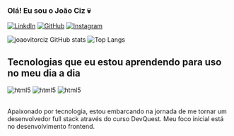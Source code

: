 
### Olá! Eu sou o João Ciz 💀

[![LinkdIn](https://img.shields.io/badge/LinkedIn-0077B5?style=for-the-badge&logo=linkedin&logoColor=white)](https://www.linkedin.com/in/joão-vitor-ciz-100b962b6/)
[![GitHub](https://img.shields.io/badge/GitHub-100000?style=for-the-badge&logo=github&logoColor=white)](https://github.com/joaovitorciz)
[![Instagram](https://img.shields.io/badge/Instagram-E4405F?style=for-the-badge&logo=instagram&logoColor=white)](https://www.instagram.com/joaovitorciz/)

![joaovitorciz GitHub stats](https://github-readme-stats.vercel.app/api?username=joaovitorciz&show_icons=true&theme=dark)
![Top Langs](https://github-readme-stats.vercel.app/api/top-langs/?username=joaovitorciz&layout=compact&langs_count=6&theme=dark)

## Tecnologias que eu estou aprendendo para uso no meu dia a dia

<div style="display: inline_block">
    <img aling="center" alt="html5" src="https://img.shields.io/badge/HTML5-E34F26?style=for-the-badge&logo=html5&logoColor=white">
    <img aling="center" alt="html5" src="https://img.shields.io/badge/CSS3-1572B6?style=for-the-badge&logo=css3&logoColor=white">
    <img aling="center" alt="html5" src="https://img.shields.io/badge/JavaScript-F7DF1E?style=for-the-badge&logo=javascript&logoColor=black">
</div></br>

Apaixonado por tecnologia, estou embarcando na jornada de me tornar um desenvolvedor full stack através do curso DevQuest. Meu foco inicial está no desenvolvimento frontend.
